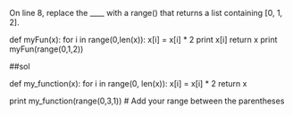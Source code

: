 On line 8, replace the ____ with a range() that returns a list containing [0, 1, 2].

def myFun(x):
for i in range(0,len(x)):
x[i] = x[i] * 2
print x[i]
return x
print myFun(range(0,1,2))

##sol

def my_function(x):
    for i in range(0, len(x)):
        x[i] = x[i] * 2
    return x

print my_function(range(0,3,1)) # Add your range between the parentheses
